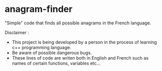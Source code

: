 # anagram-finder
"Simple" code that finds all possible anagrams in the French language.

Disclaimer : 
- This project is being developed by a person in the process of learning c++ programming language.
- Be aware of possible dangerous bugs. 
-  These lines of code are writen both in English and French such as names of certain functions, variables etc... 
